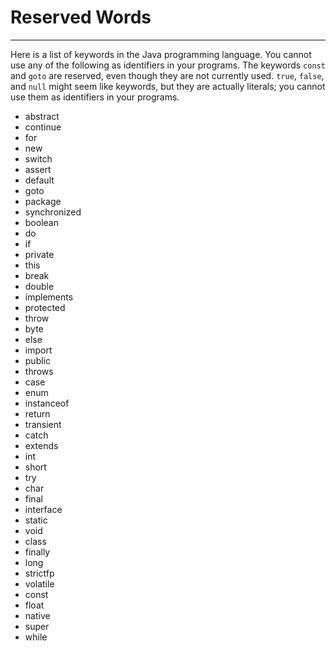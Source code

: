 # Reserved Words
--------

Here is a list of keywords in the Java programming language. You cannot use any of the following as identifiers in your programs. The keywords `const` and `goto` are reserved, even though they are not currently used. `true`, `false`, and `null` might seem like keywords, but they are actually literals; you cannot use them as identifiers in your programs.

- abstract
- continue
- for
- new
- switch
- assert
- default
- goto
- package
- synchronized
- boolean
- do
- if
- private
- this
- break
- double
- implements
- protected
- throw
- byte
- else
- import
- public
- throws
- case
- enum
- instanceof
- return
- transient
- catch
- extends
- int
- short
- try
- char
- final
- interface
- static
- void
- class
- finally
- long
- strictfp
- volatile
- const
- float
- native
- super
- while
